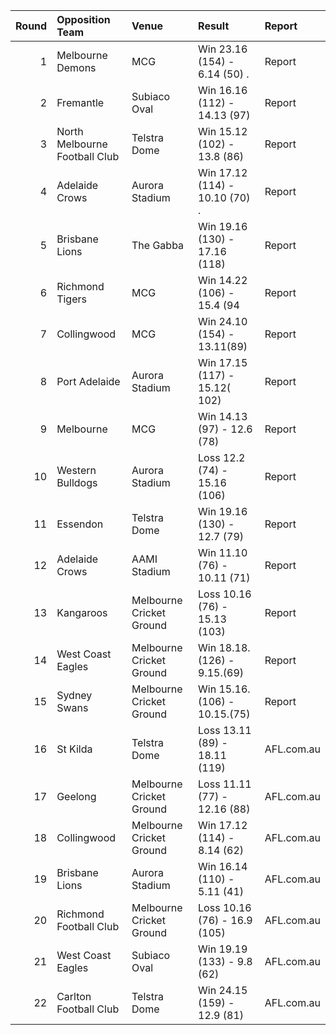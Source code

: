 |   Round | Opposition Team               | Venue                    | Result                         | Report     |
|--------:|:------------------------------|:-------------------------|:-------------------------------|:-----------|
|       1 | Melbourne Demons              | MCG                      | Win 23.16 (154) - 6.14 (50) .  | Report     |
|       2 | Fremantle                     | Subiaco Oval             | Win 16.16 (112) - 14.13 (97)   | Report     |
|       3 | North Melbourne Football Club | Telstra Dome             | Win 15.12 (102) - 13.8 (86)    | Report     |
|       4 | Adelaide Crows                | Aurora Stadium           | Win 17.12 (114) - 10.10 (70) . | Report     |
|       5 | Brisbane Lions                | The Gabba                | Win 19.16 (130) - 17.16 (118)  | Report     |
|       6 | Richmond Tigers               | MCG                      | Win 14.22 (106) - 15.4 (94     | Report     |
|       7 | Collingwood                   | MCG                      | Win 24.10 (154) - 13.11(89)    | Report     |
|       8 | Port Adelaide                 | Aurora Stadium           | Win 17.15 (117) - 15.12( 102)  | Report     |
|       9 | Melbourne                     | MCG                      | Win 14.13 (97) - 12.6 (78)     | Report     |
|      10 | Western Bulldogs              | Aurora Stadium           | Loss 12.2 (74) - 15.16 (106)   | Report     |
|      11 | Essendon                      | Telstra Dome             | Win 19.16 (130) - 12.7 (79)    | Report     |
|      12 | Adelaide Crows                | AAMI Stadium             | Win 11.10 (76) - 10.11 (71)    | Report     |
|      13 | Kangaroos                     | Melbourne Cricket Ground | Loss 10.16 (76) - 15.13 (103)  | Report     |
|      14 | West Coast Eagles             | Melbourne Cricket Ground | Win 18.18.(126) - 9.15.(69)    | Report     |
|      15 | Sydney Swans                  | Melbourne Cricket Ground | Win 15.16.(106) - 10.15.(75)   | Report     |
|      16 | St Kilda                      | Telstra Dome             | Loss 13.11 (89) - 18.11 (119)  | AFL.com.au |
|      17 | Geelong                       | Melbourne Cricket Ground | Loss 11.11 (77) - 12.16 (88)   | AFL.com.au |
|      18 | Collingwood                   | Melbourne Cricket Ground | Win 17.12 (114) - 8.14 (62)    | AFL.com.au |
|      19 | Brisbane Lions                | Aurora Stadium           | Win 16.14 (110) - 5.11 (41)    | AFL.com.au |
|      20 | Richmond Football Club        | Melbourne Cricket Ground | Loss 10.16 (76) - 16.9 (105)   | AFL.com.au |
|      21 | West Coast Eagles             | Subiaco Oval             | Win 19.19 (133) - 9.8 (62)     | AFL.com.au |
|      22 | Carlton Football Club         | Telstra Dome             | Win 24.15 (159) - 12.9 (81)    | AFL.com.au |